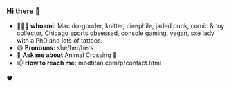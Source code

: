 ### Hi there 👋

<!--
**smashism/smashism** is a ✨ _special_ ✨ repository because its `README.md` (this file) appears on your GitHub profile.

Here are some ideas to get you started:
-->
- 👩🏻‍💻 **whoami:** Mac do-gooder, knitter, cinephile, jaded punk, comic & toy collector, Chicago sports obsessed, console gaming, vegan, sxe lady with a PhD and lots of tattoos.
- 😄 **Pronouns:** she/her/hers
- 💬 **Ask me about** Animal Crossing 🌱
- 📫 **How to reach me:** modtitan.com/p/contact.html

❤️
